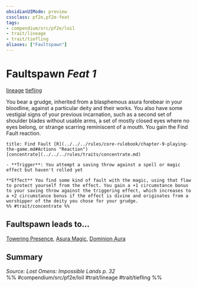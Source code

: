 ```yaml
---
obsidianUIMode: preview
cssclass: pf2e,pf2e-feat
tags:
- compendium/src/pf2e/loil
- trait/lineage
- trait/tiefling
aliases: ["Faultspawn"]
---
```

# Faultspawn  *Feat 1*  
[lineage](../../Rules/traits/lineage-apg.md)  [tiefling](../../Rules/traits/tiefling-b1.md)  


You bear a grudge, inherited from a blasphemous asura forebear in your bloodline, against a particular deity and their works. You also have some vestigial signs of your previous incarnation, such as a second set of shoulder blades without usable arms, a set of mostly closed eyes where no eyes belong, or strange scarring reminiscent of a mouth. You gain the Find Fault reaction.

```ad-embed-ability
title: Find Fault [R](../../../rules/core-rulebook/chapter-9-playing-the-game.md#Actions "Reaction")
[concentrate](../../../rules/traits/concentrate.md)  

- **Trigger**: You attempt a saving throw against a spell or magic effect but haven't rolled yet

**Effect** You find some kind of fault with the magic, using that flaw to protect yourself from the effect. You gain a +1 circumstance bonus to your saving throw against the triggering effect, which increases to a +2 circumstance bonus if the effect is divine and originates from a worshipper of the deity you chose for your grudge.  
%% #trait/concentrate %%
```

## Faultspawn leads to...

[Towering Presence](towering-presence-loil.md), [Asura Magic](asura-magic-loil.md), [Dominion Aura](dominion-aura-loil.md)

## Summary

*Source: Lost Omens: Impossible Lands p. 32*  
%% #compendium/src/pf2e/loil #trait/lineage #trait/tiefling %%
